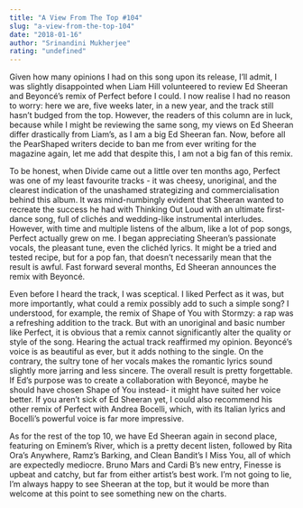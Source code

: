 ```yaml
---
title: "A View From The Top #104"
slug: "a-view-from-the-top-104"
date: "2018-01-16"
author: "Srinandini Mukherjee"
rating: "undefined"
---
```


Given how many opinions I had on this song upon its release, I’ll admit, I was slightly disappointed when Liam Hill volunteered to review Ed Sheeran and Beyoncé’s remix of Perfect before I could. I now realise I had no reason to worry: here we are, five weeks later, in a new year, and the track still hasn’t budged from the top. However, the readers of this column are in luck, because while I might be reviewing the same song, my views on Ed Sheeran differ drastically from Liam’s, as I am a big Ed Sheeran fan. Now, before all the PearShaped writers decide to ban me from ever writing for the magazine again, let me add that despite this, I am not a big fan of this remix.

To be honest, when Divide came out a little over ten months ago, Perfect was one of my least favourite tracks - it was cheesy, unoriginal, and the clearest indication of the unashamed strategizing and commercialisation behind this album. It was mind-numbingly evident that Sheeran wanted to recreate the success he had with Thinking Out Loud with an ultimate first-dance song, full of clichés and wedding-like instrumental interludes. However, with time and multiple listens of the album, like a lot of pop songs, Perfect actually grew on me. I began appreciating Sheeran’s passionate vocals, the pleasant tune, even the clichéd lyrics. It might be a tried and tested recipe, but for a pop fan, that doesn’t necessarily mean that the result is awful. Fast forward several months, Ed Sheeran announces the remix with Beyoncé.

Even before I heard the track, I was sceptical. I liked Perfect as it was, but more importantly, what could a remix possibly add to such a simple song? I understood, for example, the remix of Shape of You with Stormzy: a rap was a refreshing addition to the track. But with an unoriginal and basic number like Perfect, it is obvious that a remix cannot significantly alter the quality or style of the song. Hearing the actual track reaffirmed my opinion. Beyoncé’s voice is as beautiful as ever, but it adds nothing to the single. On the contrary, the sultry tone of her vocals makes the romantic lyrics sound slightly more jarring and less sincere. The overall result is pretty forgettable. If Ed’s purpose was to create a collaboration with Beyoncé, maybe he should have chosen Shape of You instead- it might have suited her voice better. If you aren’t sick of Ed Sheeran yet, I could also recommend his other remix of Perfect with Andrea Bocelli, which, with its Italian lyrics and Bocelli’s powerful voice is far more impressive.

As for the rest of the top 10, we have Ed Sheeran again in second place, featuring on Eminem’s River, which is a pretty decent listen, followed by Rita Ora’s Anywhere, Ramz’s Barking, and Clean Bandit’s I Miss You, all of which are expectedly mediocre. Bruno Mars and Cardi B’s new entry, Finesse is upbeat and catchy, but far from either artist’s best work. I’m not going to lie, I’m always happy to see Sheeran at the top, but it would be more than welcome at this point to see something new on the charts.
